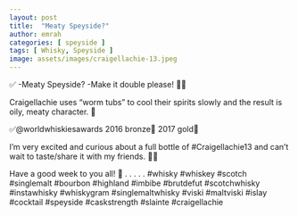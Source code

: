 ```yaml
---
layout: post
title:  "Meaty Speyside?"
author: emrah
categories: [ speyside ]
tags: [ Whisky, Speyside ]
image: assets/images/craigellachie-13.jpeg
---
```


✅ -Meaty Speyside? 
-Make it double please! 🥃🥃

Craigellachie uses “worm tubs” to cool their spirits slowly and the result is oily, meaty character. 👊

✅@worldwhiskiesawards 
2016 bronze🥉 2017 gold🥇

I’m very excited and curious about a full bottle of #Craigellachie13 and can’t wait to taste/share it with my friends. 🥃🥃

Have a good week to you all! 🥃
.
.
.
.
.
#whisky #whiskey #scotch #singlemalt #bourbon #highland #imbibe #brutdefut #scotchwhisky #instawhisky #whiskygram #singlemaltwhisky #viski #maltviski #islay #cocktail #speyside #caskstrength #slainte #craigellachie